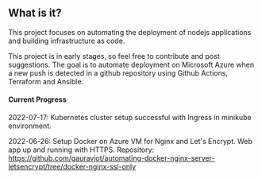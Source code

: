 ## What is it?
This project focuses on automating the deployment of nodejs applications and building infrastructure as code.

This project is in early stages, so feel free to contribute and post suggestions. The goal is to automate deployment on Microsoft Azure when a new push is detected in a github repository using Github Actions, Terraform and Ansible.

#### Current Progress

2022-07-17: Kubernetes cluster setup successful with Ingress in minikube environment. 

2022-06-26: Setup Docker on Azure VM for Nginx and Let's Encrypt. Web app up and running with HTTPS.
            Repository: https://github.com/gauravjot/automating-docker-nginx-server-letsencrypt/tree/docker-nginx-ssl-only